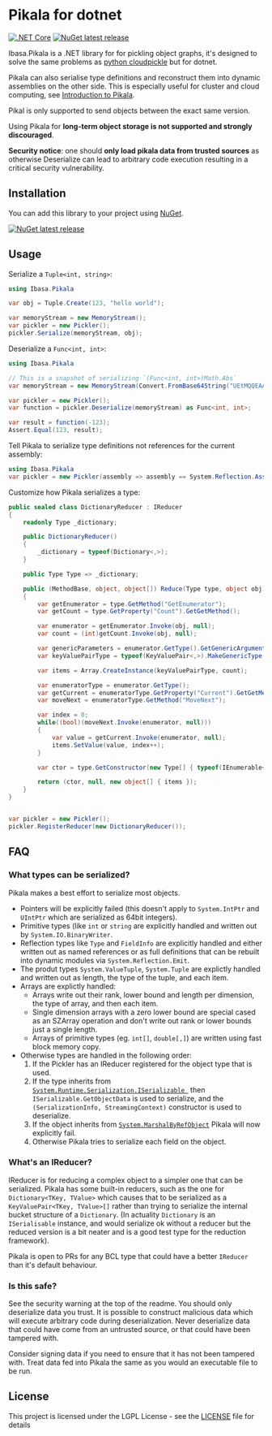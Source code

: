 # Pikala for dotnet

[![.NET Core](https://github.com/Ibasa/Pikala/actions/workflows/dotnetcore.yml/badge.svg?branch=main)](https://github.com/Ibasa/Pikala/actions/workflows/dotnetcore.yml) [![NuGet latest release](https://img.shields.io/nuget/v/Ibasa.Pikala.svg)](https://www.nuget.org/packages/Ibasa.Pikala)

Ibasa.Pikala is a .NET library for for pickling object graphs, it's designed to solve the same problems as [python cloudpickle](https://github.com/cloudpipe/cloudpickle) but for dotnet.

Pikala can also serialise type definitions and reconstruct them into dynamic assemblies on the other side. This is especially useful for cluster and cloud computing, see [Introduction to Pikala](https://blog.ibasa.uk/programming/dotnet/pikala/2021/03/01/pikala.html).

Pikal is only supported to send objects between the exact same version.

Using Pikala for **long-term object storage is not supported and strongly discouraged**.

**Security notice**: one should **only load pikala data from trusted sources** as otherwise Deserialize can lead to arbitrary code execution resulting in a critical security vulnerability.

## Installation

You can add this library to your project using [NuGet](http://www.nuget.org/).

[![NuGet latest release](https://img.shields.io/nuget/v/Ibasa.Pikala.svg)](https://www.nuget.org/packages/Ibasa.Pikala)

## Usage

Serialize a `Tuple<int, string>`:

```csharp
using Ibasa.Pikala

var obj = Tuple.Create(123, "hello world");

var memoryStream = new MemoryStream();
var pickler = new Pickler();
pickler.Serialize(memoryStream, obj);
```

Deserialize a `Func<int, int>`:

```csharp
using Ibasa.Pikala

// This is a snapshot of serializing `(Func<int, int>)Math.Abs`
var memoryStream = new MemoryStream(Convert.FromBase64String("UEtMQQEAAAApJRwaGA1TeXN0ZW0uRnVuY2AyAhwaGAxTeXN0ZW0uSW50MzIXHAAAAAAAAAABAB8RQWJzKFN5c3RlbS5JbnQzMikAHBoYC1N5c3RlbS5NYXRo"));

var pickler = new Pickler();
var function = pickler.Deserialize(memoryStream) as Func<int, int>;

var result = function(-123);
Assert.Equal(123, result);
```

Tell Pikala to serialize type definitions not references for the current assembly:
```csharp
using Ibasa.Pikala
var pickler = new Pickler(assembly => assembly == System.Reflection.Assembly.GetExecutingAssembly() ? AssemblyPickleMode.PickleByValue : AssemblyPickleMode.Default);
```

Customize how Pikala serializes a type:
```csharp
public sealed class DictionaryReducer : IReducer
{
    readonly Type _dictionary;

    public DictionaryReducer()
    {
        _dictionary = typeof(Dictionary<,>);
    }

    public Type Type => _dictionary;

    public (MethodBase, object, object[]) Reduce(Type type, object obj)
    {
        var getEnumerator = type.GetMethod("GetEnumerator");
        var getCount = type.GetProperty("Count").GetGetMethod();

        var enumerator = getEnumerator.Invoke(obj, null);
        var count = (int)getCount.Invoke(obj, null);

        var genericParameters = enumerator.GetType().GetGenericArguments();
        var keyValuePairType = typeof(KeyValuePair<,>).MakeGenericType(genericParameters);

        var items = Array.CreateInstance(keyValuePairType, count);

        var enumeratorType = enumerator.GetType();
        var getCurrent = enumeratorType.GetProperty("Current").GetGetMethod();
        var moveNext = enumeratorType.GetMethod("MoveNext");

        var index = 0;
        while((bool)(moveNext.Invoke(enumerator, null)))
        {
            var value = getCurrent.Invoke(enumerator, null);
            items.SetValue(value, index++);
        }

        var ctor = type.GetConstructor(new Type[] { typeof(IEnumerable<>).MakeGenericType(keyValuePairType) });

        return (ctor, null, new object[] { items });
    }
}


var pickler = new Pickler();
pickler.RegisterReducer(new DictionaryReducer());
```

## FAQ

### What types can be serialized?

Pikala makes a best effort to serialize most objects.

* Pointers will be explicitly failed (this doesn't apply to `System.IntPtr` and `UIntPtr` which are serialized as 64bit integers).
* Primitive types (like `int` or `string` are explicitly handled and written out by `System.IO.BinaryWriter`.
* Reflection types like `Type` and `FieldInfo` are explicitly handled and either written out as named references or as full definitions that can be rebuilt into dynamic modules via `System.Reflection.Emit`.
* The produt types `System.ValueTuple`, `System.Tuple` are explictly handled and written out as length, the type of the tuple, and each item. 
* Arrays are explictly handled:
    * Arrays write out their rank, lower bound and length per dimension, the type of array, and then each item.
    * Single dimension arrays with a zero lower bound are special cased as an SZArray operation and don't write out rank or lower bounds just a single length.
    * Arrays of primitive types (eg. `int[]`, `double[,]`) are written using fast block memory copy.
* Otherwise types are handled in the following order:
    1) If the Pickler has an IReducer registered for the object type that is used.
    2) If the type inherits from [`System.Runtime.Serialization.ISerializable `](https://docs.microsoft.com/en-us/dotnet/api/system.runtime.serialization.iserializable) then `ISerializable.GetObjectData` is used to serialize, and the `(SerializationInfo, StreamingContext)` constructor is used to deserialize.
    3) If the object inherits from [`System.MarshalByRefObject`](https://docs.microsoft.com/en-us/dotnet/api/system.marshalbyrefobject) Pikala will now explicitly fail.
    4) Otherwise Pikala tries to serialize each field on the object.

### What's an IReducer?

IReducer is for reducing a complex object to a simpler one that can be serialized. Pikala has some built-in reducers, such as the one for `Dictionary<TKey, TValue>` which causes that to be serialized as a `KeyValuePair<TKey, TValue>[]` rather than trying to serialize the internal bucket structure of a `Dictionary`. (In actuality `Dictionary` is an `ISerialisable` instance, and would serialize ok without a reducer but the reduced version is a bit neater and is a good test type for the reduction framework).

Pikala is open to PRs for any BCL type that could have a better `IReducer` than it's default behaviour.

### Is this safe?

See the security warning at the top of the readme. You should only deserialize data you trust. It is possible to construct malicious data which will execute arbitrary code during deserialization. Never deserialize data that could have come from an untrusted source, or that could have been tampered with.

Consider signing data if you need to ensure that it has not been tampered with. Treat data fed into Pikala the same as you would an executable file to be run.

## License

This project is licensed under the LGPL License - see the [LICENSE](LICENSE) file for details
